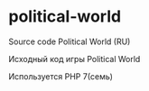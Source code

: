 # political-world
Source code Political World (RU)

Исходный код игры Political World

Используется PHP 7(семь)
